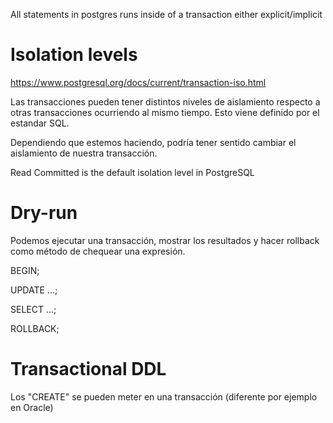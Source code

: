 All statements in postgres runs inside of a transaction either explicit/implicit

# Isolation levels
https://www.postgresql.org/docs/current/transaction-iso.html

Las transacciones pueden tener distintos niveles de aislamiento respecto a otras transacciones ocurriendo al mismo tiempo.
Esto viene definido por el estandar SQL.

Dependiendo que estemos haciendo, podría tener sentido cambiar el aislamiento de nuestra transacción.

Read Committed is the default isolation level in PostgreSQL



# Dry-run
Podemos ejecutar una transacción, mostrar los resultados y hacer rollback como método de chequear una expresión.

BEGIN;

UPDATE ...;

SELECT ...;

ROLLBACK;


# Transactional DDL
Los "CREATE" se pueden meter en una transacción (diferente por ejemplo en Oracle)
